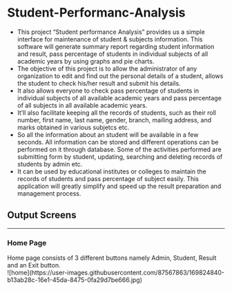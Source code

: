 # Student-Performanc-Analysis
* This project “Student performance Analysis” provides us a simple interface for maintenance of student & subjects information. This software will generate summary report regarding student information and result, pass percentage of students in individual subjects of all academic years by using graphs and pie charts.
* The objective of this project is to allow the administrator of any organization to edit and find out the personal details of a student, allows the student to check his/her result and submit his details.
* It also allows everyone to check pass percentage of students in individual subjects of all available academic years and pass percentage of all subjects in all available
academic years.
* It’ll also facilitate keeping all the records of students, such as their roll number, first name, last name, gender, branch, mailing address, and marks obtained in various subjetcs etc.
* So all the information about an student will be available in a few seconds. All information can be stored and different operations can be performed on it through database. Some of the activities performed are submitting form by student, updating, searching and deleting records of students by admin etc.
* It can be used by educational institutes or colleges to maintain the records of students and pass percentage of subject easily. This application will greatly simplify and speed up the result preparation and management process.
## Output Screens
<hr>
<h3> Home Page</h3>
Home page consists of 3 different buttons namely Admin, Student, Result and an Exit button. <br>
![home](https://user-images.githubusercontent.com/87567863/169824840-b13ab28c-16e1-45da-8475-0fa29d7be666.jpg)






